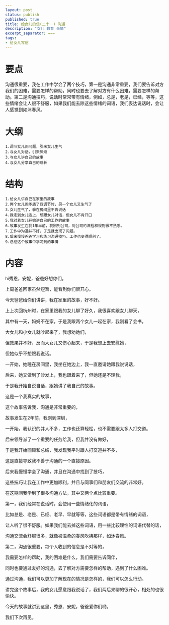 ```yaml
---
layout: post
status: publish
published: true
title: 给女儿的信(二十一) 沟通
description: "女儿 教育 亲情"
excerpt_separator: ===
tags:
- 给女儿写信
---
```



# 要点

沟通很重要，我在工作中学会了两个技巧，第一是沟通非常重要，我们要告诉对方我们的困难，需要怎样的帮助，同时也要去了解对方有什么困难，需要怎样的帮助。第二是沟通技巧，说话时常常带有情绪，例如，总是，老是，已经，等等，这些情绪会让人很不舒服，如果我们能去除这些情绪的词语，我们表达说话时，会让人感觉到如沐春风。

# 大纲

	1.调节女儿间问题，引来女儿生气
	2.与女儿对话，引来厌烦
	3.与女儿讲自己的故事
	4.与女儿分享自己的成长

# 结构

	1.给女儿讲自己在家里的故事
	2.两个女儿闹矛盾了我调节时，另一个女儿又生气了
	3.女儿生气了，躲在房间里不肯说话
	4.我走到女儿边上，想跟女儿对话，但女儿不肯开口
	5.我对着女儿开始讲自己的工作的故事
	6.故事发生在我1年半前，我刚到公司，对公司的流程和规则很不熟悉。
	7.工作中沟通并不好，于是就出现了问题。
	8.后来慢慢爸爸学习和练习沟通技巧，工作也变得顺利了。
	9.总结这个故事中学习到的事情

# 内容

hi秀恩，安妮，爸爸好想你们。

上周爸爸回家虽然短暂，能看到你们很开心。

今天爸爸给你们讲讲，我在家里的故事，好不好。

上上次回杭州时，在家里跟我的女儿聊了好久，我很喜欢跟女儿聊天，

其中有一天，妈妈不在家，于是我跟两个女儿一起在家，我刚看了会书，

大女儿和小女儿就吵起来了，我想劝她们，

但效果并不好，反而大女儿又伤心起来，于是我想上去安慰她，

但她似乎不想跟我说话。

一开始，她睡在房间里，我坐在她边上，我一直邀请她跟我说说话，

后来，她又做到了沙发上，我也跟着来了，但她还是不理我，

于是我开始自说自话，跟她讲了我自己的故事。

这是一个我真实的故事，

这个故事告诉我，沟通是非常重要的，

故事发生在2年前，我刚到深圳，

一开始，我认识的并人不多，工作也还算轻松，也不需要跟太多人打交道。

后来领导派了一个重要的任务给我，但我并没有做好，

于是我开始回顾和总结，我发现我平时跟人打交道并不多，

这是直接导致我不善于沟通的一个直接原因。

后来我慢慢学会了沟通，并且在沟通中找到了技巧，

这些技巧让我在工作中更加顺利，并且与同事们和朋友们交流的非常好。

在这期间我学到了很多沟通方法，其中又两个点比较重要。

第一，我们经常在说话时，会使用一些情绪化的词语，

比如总是、老是、已经、老早、早就等等，这些词语都是带有情绪的词语，

让人听了很不舒服。如果我们能去掉这些词语，用一些比较理性的词语代替的话，

沟通交流会舒服很多，就像被温柔的春风吹拂那样，如沐春风。

第二，沟通很重要，每个人收到的信息是不对等的，

我需要怎样的帮助，我的困难是什么，我们需要告诉同伴，

同时也要通过友好的沟通，去了解对方需要怎样的帮助，遇到了什么困难。

通过沟通，我们可以更加了解现在的情况是怎样的，我们可以怎么行动。

讲完这个故事后，我的女儿愿意跟我说话了，我们两后来聊的很开心，相处的也很愉快。

今天的故事就讲到这里，秀恩、安妮，爸爸爱你们哟。

我们下次再见。


